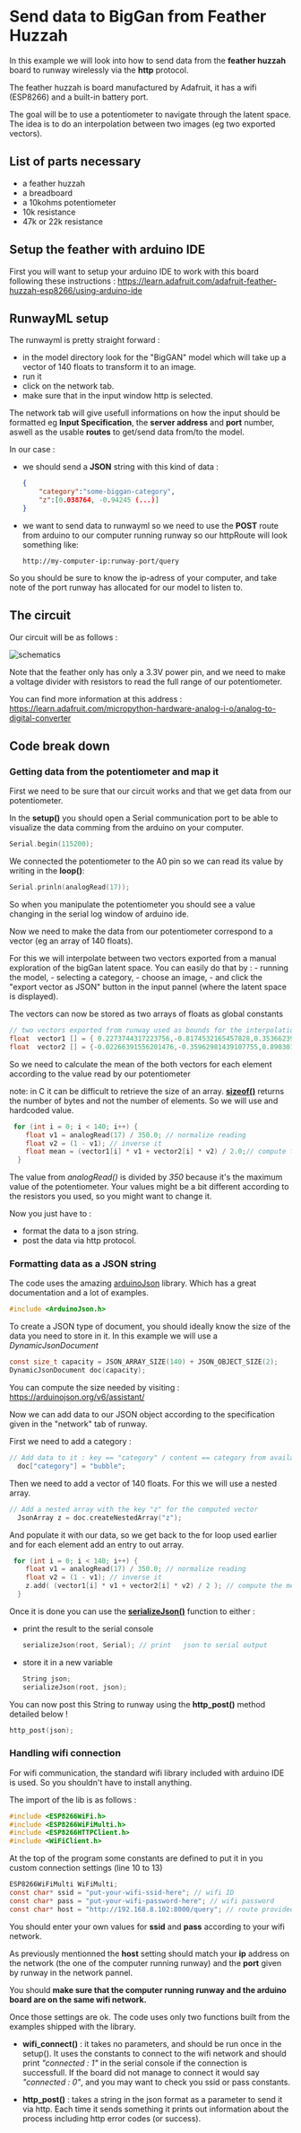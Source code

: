 # Send data to BigGan from Feather Huzzah

In this example we will look into how to send data from the **feather huzzah** board to runway wirelessly via the **http** protocol.

The feather huzzah is board manufactured by Adafruit, it has a wifi (ESP8266) and a built-in battery port.

The goal will be to use a potentiometer to navigate through the latent space. The idea is to do an interpolation between two images (eg two exported vectors).

## List of parts necessary

- a feather huzzah
- a breadboard
- a 10kohms potentiometer
- 10k resistance
- 47k or 22k resistance

## Setup the feather with arduino IDE
First you will want to setup your arduino IDE to work with this board following these instructions : https://learn.adafruit.com/adafruit-feather-huzzah-esp8266/using-arduino-ide

## RunwayML setup
The runwayml is pretty straight forward :
- in the model directory look for the "BigGAN" model which will take up a vector of 140 floats to transform it to an image.
- run it 
- click on the network tab.
- make sure that in the input window http is selected.

The network tab will give usefull informations on how the input should be formatted eg **Input Specification**, the **server address** and **port** number, aswell as the usable **routes** to get/send data from/to the model.

In our case :

- we should send a **JSON** string with this kind of data :

    ```json
    {
        "category":"some-biggan-category",
        "z":[0.038764, -0.94245 (...)] 
    }
    ```

- we want to send data to runwayml so we need to use the **POST** route from arduino to our computer running runway so our httpRoute will look something like:

    ```
    http://my-computer-ip:runway-port/query
    ```

So you should be sure to know the ip-adress of your computer, and take note of the port runway has allocated for our model to listen to.


## The circuit

Our circuit will be as follows :

![schematics](circuit.png)

Note that the feather only has only a 3.3V power pin, and we need to make a voltage divider with resistors to read the full range of our potentiometer.

You can find more information at this address : https://learn.adafruit.com/micropython-hardware-analog-i-o/analog-to-digital-converter


## Code break down

### Getting data from the potentiometer and map it

First we need to be sure that our circuit works and that we get data from our potentiometer.

In the **setup()** you should open a Serial communication port to be able to visualize the data comming from the arduino on your computer.

```c
Serial.begin(115200);
```

We connected the potentiometer to the A0 pin so we can read its value by writing in the **loop()**:

```c
Serial.prinln(analogRead(17));
```

So when you manipulate the potentiometer you should see a value changing in the serial log window of arduino ide.

Now we need to make the data from our potentiometer correspond to a vector (eg an array of 140 floats). 

For this we will interpolate between two vectors exported from a manual exploration of the bigGan latent space. You can easily do that by : 
    - running the model, 
    - selecting a category, 
    - choose an image,
    - and click the "export vector as JSON" button in the input pannel (where the latent space is displayed).

The vectors can now be stored as two arrays of floats as global constants   

```c
// two vectors exported from runway used as bounds for the interpolation
float  vector1 [] = { 0.2273744317223756,-0.8174532165457828,0.35366239427218665,-0.17851218639521174,-0.12692330404852248,0.015140817695536546,0.23020203208886433,0.12565617574122678,0.2872844233718924,-0.20789916976978326,0.2836953268745391,-0.0008530931978214668,-0.14706951796862866,0.022262220566571955,0.31061377330240936,-0.7947721726390864,-0.017981909635920612,0.10029943991997707,0.17599582528709712,0.20120477589954758,-0.202472646676121,-0.16005291622791018,-0.013195969133577679,0.047177678382993485,0.09164355158670132,-0.3119293081609257,-0.3498976305145952,-0.3610914471928185,0.2481542106273348,-0.4410525797561492,0.21434005214832202,0.6198311603809028,0.4007201290864787,-0.2555748319723152,-0.114000321566793,-0.12296902813665035,-0.1692196179860734,-0.07610806726580421,-0.20292064453525765,-0.27518839612805845,0.2089140187005726,0.006926383282942233,0.2918705184880592,-0.014420273069322587,-0.08625623755951295,0.4042585293378921,0.11038262980730443,-0.21135263017176711,-0.22266079825818033,-0.23459165462524914,-0.178572660436012,-0.31165557242493847,-0.4413991250925468,-0.3428085572472201,0.1408262516586672,-0.4141783706003793,0.07061704958706207,0.06734667284186092,-0.14627647373812905,-0.10266529814926237,0.15655064742018604,-0.12576977520176283,-0.1538554744241943,-0.10529213210421856,-0.09898963834384825,0.2421519855067375,0.07509106937088886,0.15845666309815767,0.06137165773941413,-0.07054387914996199,-0.01588326730144277,0.31766283435609194,-0.0392723126612147,0.22396624378365018,-0.0398010210318569,-0.3986711330273496,-0.07991479673468177,0.25681355931552646,0.7733714412876762,0.4146934799466306,0.21458732442853168,0.08528499800356998,0.3538616346492298,-0.2567612062393604,0.3208282458815344,0.12051187074103802,-0.005635450520698613,0.13473804137191087,0.41781334829870986,-0.2634769006509793,0.64166457360206,-0.057282931325681796,0.04151423841279367,0.24787395285812858,-0.2935759828141439,0.15242219804955878,0.2527731956091396,0.22761222538875128,0.3447797365737534,-0.2723508813646775,0.0739523251825816,-0.10050921980049873,-0.44378119265854676,0.12121679259821866,0.13130585206965883,-0.2625651362470693,0.11119216045249597,-0.3868144746233854,0.033521453847480814,-0.06867420922221137,0.049441745051847494,-0.2275609461883344,0.48530880194301396,0.46371045030834923,0.33884887469583225,0.4738976390821344,0.5919908081444927,-0.6267604350446847,-0.05424635527979217,-0.05759306319789627,0.04554054929908668,-0.2146199902282961,0.005116514961037849,-0.14321513516832973,-0.053396747990768365,0.2050291179064052,-0.09163860189792442,0.22645272131879873,0.011520703886441719,0.09492265125071425,0.3613243817795098,-0.19407564823171491,0.15959093058347767,-0.1761869464213261,-0.3218698897133449,0.01822090950437523,0.03407753953899148,0.299438053950091,0.10754263306469991,0.45162213416743885};
float  vector2 [] = {-0.02266391556201476,-0.35962981439107755,0.8903013916859396,-0.29373156898411135,0.176795000843825,0.29448834614894215,-0.6144914839331969,-0.7877140512959753,-0.4119900245248429,0.013310226505644368,0.22132776635356477,0.24305205813887795,-0.7498898008837013,-0.5757152933203241,0.09180625360181922,-1.8099273242888378,1.075456306766873,-0.13647470895183017,-1.2520998025646168,0.00514417634459996,-0.6119277850493556,0.08927318080615954,0.14241538804730325,0.3129888077627997,-0.4648622444421868,0.20632553065144493,-0.48558013341907397,-0.40191305811025196,1.0348145918727096,0.3940505131610288,0.48260888577930505,-0.06275110703943257,0.6838255403675437,-0.878102938007933,-0.040680459028814786,-0.16917614872735132,-0.08909455180500486,-0.7238305125256557,-0.2876182276278788,-0.5127661966574383,0.7057437469820032,-0.004781385543507551,0.5408711892974855,0.8095079908949823,1.095025922397617,0.1633227239644229,0.42898611866982445,1.1507396235544185,0.4430040974014433,0.19240594050231594,0.3805903281285315,-0.4061578320377547,-0.03354146493910093,1.2944465491238986,-0.41836857171388153,0.6931383580017244,0.10243340165870402,-0.15834480620958996,-0.08403602083074496,0.6084899253141449,-0.13419635502011812,-1.1796240781848764,0.7863219177644823,-0.14109532185595938,-0.31194361056137837,-0.2546270470239881,-0.034715346876193716,0.6833450627302577,-0.527311708824575,-0.432194581804494,-0.42439821053390636,0.6073638815272875,0.3884531311257594,-0.47943232917024403,0.7348700647206787,-0.5948886200358898,-0.6083986079366499,-0.6819776865344419,-0.15941308674753865,0.0296170117630232,-0.24925019609139393,0.36469886911481975,0.36521527591455305,-0.20130722383203195,1.182813504291682,0.752729927264372,1.5634977124940064,-1.3201510471054776,0.7803403013709691,-0.31783988565986415,0.19035190852737602,0.39903989290178843,-0.20193030749941926,0.8647246199306025,0.45750693589471464,-0.24989458451456387,-0.33396609140892297,0.0275979826202849,1.094230503762529,0.5384136107526654,-0.31966781033185704,-0.7104698859658687,0.33250152186846327,0.3527669088872603,0.2759572423090392,-0.23377847536365975,-0.32634200887867687,0.2187808495440053,-0.28766485127665925,-0.0404516255703018,-0.11017756159777481,0.07386880973620652,-0.5133689059677158,-0.07932283113263632,0.2144183072545509,0.38542635037031736,0.771719781544799,-0.43659497454278534,-0.055343532516444416,0.6297636888647865,-0.3890672026517241,0.4993625412443117,-0.5964663813297018,-0.17451035503236279,-0.15336954439733563,0.43330135383637286,-0.6070439970755265,0.47173069394579525,1.0907634283449676,-0.0001743326913218879,0.5025937533380284,1.2035900304087532,-0.01985659812332846,0.9599153222100767,-0.5790772799865623,-0.0951715344154075,-0.05552143467238402,0.27276948210446134,1.3334647581516244,0.10555608829202856};
```

So we need to calculate the mean of the both vectors for each element according to the value read by our potentiometer

note: in C it can be difficult to retrieve the size of an array. [**sizeof()**](https://www.arduino.cc/reference/en/language/variables/utilities/sizeof/) returns the number of bytes and not the number of elements. So we will use and hardcoded value.

```c
 for (int i = 0; i < 140; i++) {
    float v1 = analogRead(17) / 350.0; // normalize reading
    float v2 = (1 - v1); // inverse it
    float mean = (vector1[i] * v1 + vector2[i] * v2) / 2.0;// compute the mean
  }
```

The value from *analogRead()* is divided by *350* because it's the maximum value of the potentiometer. Your values might be a bit different according to the resistors you used, so you might want to change it.

Now you just have to :
- format the data to a json string.
- post the data via http protocol.


### Formatting data as a JSON string

The code uses the amazing [arduinoJson](https://arduinojson.org/) library. Which has a great documentation and a lot of examples.

```c
#include <ArduinoJson.h>
```

To create a JSON type of document, you should ideally know the size of the data you need to store in it. In this example we will use a *DynamicJsonDocument*

```c
const size_t capacity = JSON_ARRAY_SIZE(140) + JSON_OBJECT_SIZE(2);
DynamicJsonDocument doc(capacity);
```
You can compute the size needed by visiting :  https://arduinojson.org/v6/assistant/

Now we can add data to our JSON object according to the specification given in the "network" tab of runway.

First we need to add a category :

```c
// Add data to it : key == "category" / content == category from available categories in bigGan (no maj)
  doc["category"] = "bubble";
```

Then we need to add a vector of 140 floats. For this we will use a nested array.
```c
// Add a nested array with the key "z" for the computed vector
  JsonArray z = doc.createNestedArray("z");
```

And populate it with our data, so we get back to the for loop used earlier and for each element add an entry to out array.

```c
 for (int i = 0; i < 140; i++) {
    float v1 = analogRead(17) / 350.0; // normalize reading
    float v2 = (1 - v1); // inverse it
    z.add( (vector1[i] * v1 + vector2[i] * v2) / 2 ); // compute the mean and add it to our array
  }
```


Once it is done you can use the [**serializeJson()**](https://arduinojson.org/v6/api/json/serializejson/) function to either :

- print the result to the serial console
    ```c
    serializeJson(root, Serial); // print   json to serial output
    ```

- store it in a new variable
    ```c
    String json;
    serializeJson(root, json);
    ````

You can now post this String to runway using the **http_post()** method detailed below !

```c
http_post(json);
```

### Handling wifi connection

For wifi communication, the standard wifi library included with arduino IDE is used. So you shouldn't have to install anything.

The import of the lib is as follows :

```c
#include <ESP8266WiFi.h>
#include <ESP8266WiFiMulti.h>
#include <ESP8266HTTPClient.h>
#include <WiFiClient.h>
```

At the top of the program some constants are defined to put it in you custom connection settings (line 10 to 13)

```c
ESP8266WiFiMulti WiFiMulti;
const char* ssid = "put-your-wifi-ssid-here"; // wifi ID
const char* pass = "put-your-wifi-password-here"; // wifi password
const char* host = "http://192.168.8.102:8000/query"; // route provided by runway
```
You should enter your own values for **ssid** and **pass** according to your wifi network.

As previously mentionned the **host** setting should match your **ip** address on the network (the one of the computer running runway) and the **port** given by runway in the network pannel. 

You should **make sure that the computer running runway and the arduino board are on the same wifi network.**

Once those settings are ok. The code uses only two functions built from the examples shipped with the library.

- **wifi_connect()** : it takes no parameters, and should be run once in the setup(). It uses the constants to connect to the wifi network and should print *"connected : 1"* in the serial console if the connection is successfull. If the board did not manage to connect it would say *"connected : 0"*, and you may want to check you ssid or pass constants.

- **http_post()** : takes a string in the json format as a parameter to send it via http. Each time it sends something it prints out information about the process including http error codes (or success).








